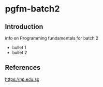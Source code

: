 # pgfm-batch2

## Introduction
info on Programming fundamentals for batch 2

- bullet 1
- bullet 2

## References
https://np.edu.sg